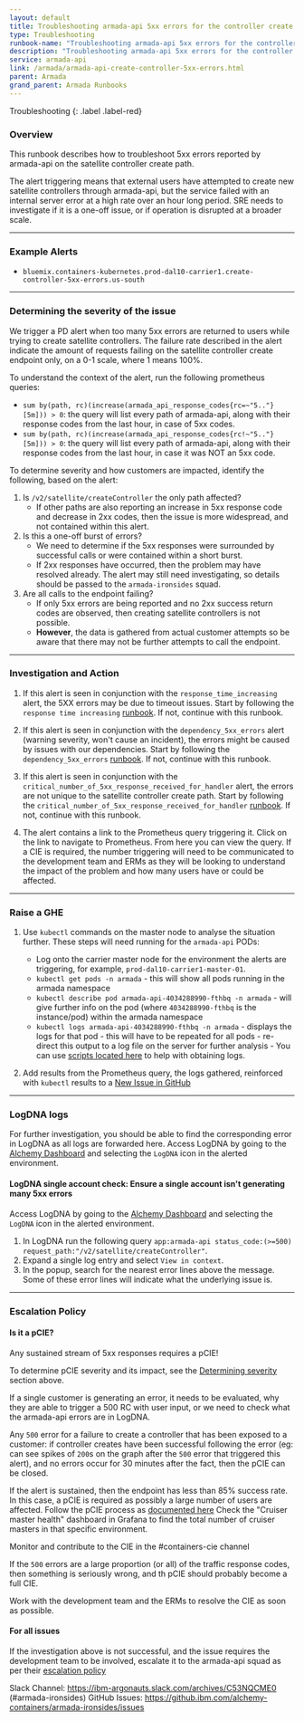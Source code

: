 ```yaml
---
layout: default
title: Troubleshooting armada-api 5xx errors for the controller create path
type: Troubleshooting
runbook-name: "Troubleshooting armada-api 5xx errors for the controller create path"
description: "Troubleshooting armada-api 5xx errors for the controller create path"
service: armada-api
link: /armada/armada-api-create-controller-5xx-errors.html
parent: Armada
grand_parent: Armada Runbooks
---
```


Troubleshooting
{: .label .label-red}

### Overview

This runbook describes how to troubleshoot 5xx errors reported by armada-api on the satellite controller create path.

The alert triggering means that external users have attempted to create new satellite controllers through armada-api, but the service failed with an internal server error at a high rate over an hour long period.
SRE needs to investigate if it is a one-off issue, or if operation is disrupted at a broader scale.

---
### Example Alerts

- `bluemix.containers-kubernetes.prod-dal10-carrier1.create-controller-5xx-errors.us-south`

---
### Determining the severity of the issue

We trigger a PD alert when too many 5xx errors are returned to users while trying to create satellite controllers.
The failure rate described in the alert indicate the amount of requests failing on the satellite controller create endpoint only, on a 0-1 scale, where 1 means 100%.

To understand the context of the alert, run the following prometheus queries:
- `sum by(path, rc)(increase(armada_api_response_codes{rc=~"5.."}[5m])) > 0`: the query will list every path of armada-api, along with their response codes from the last hour, in case of 5xx codes.
- `sum by(path, rc)(increase(armada_api_response_codes{rc!~"5.."}[5m])) > 0`: the query will list every path of armada-api, along with their response codes from the last hour, in case it was NOT an 5xx code.

To determine severity and how customers are impacted, identify the following, based on the alert:
1. Is `/v2/satellite/createController` the only path affected?
    * If other paths are also reporting an increase in 5xx response code and decrease in 2xx codes, then the issue is more widespread, and not contained within this alert.
2. Is this a one-off burst of errors?
    * We need to determine if the 5xx responses were surrounded by successful calls or were contained within a short burst.
    * If 2xx responses have occurred, then the problem may have resolved already. The alert may still need investigating, so details should be passed to the `armada-ironsides` squad.
3. Are all calls to the endpoint failing?
    * If only 5xx errors are being reported and no 2xx success return codes are observed, then creating satellite controllers is not possible.
    * **However**, the data is gathered from actual customer attempts so be aware that there may not be further attempts to call the endpoint.

---
### Investigation and Action
1) If this alert is seen in conjunction with the `response_time_increasing` alert, the 5XX errors may be due to timeout issues. Start by following the `response time increasing` [runbook](https://pages.github.ibm.com/alchemy-conductors/documentation-pages/docs/runbooks/armada/armada-api-response_time_increasing.html). If not, continue with this runbook.

2) If this alert is seen in conjunction with the `dependency_5xx_errors` alert (warning severity, won't cause an incident), the errors might be caused by issues with our dependencies. Start by following the `dependency_5xx_errors` [runbook](https://pages.github.ibm.com/alchemy-conductors/documentation-pages/docs/runbooks/armada/service-engine-5xx-errors.html). If not, continue with this runbook.

3) If this alert is seen in conjunction with the `critical_number_of_5xx_response_received_for_handler` alert, the errors are not unique to the satellite controller create path. Start by following the `critical_number_of_5xx_response_received_for_handler`  [runbook](https://pages.github.ibm.com/alchemy-conductors/documentation-pages/docs/runbooks/armada/armada-ingress-v1-handler-5xx-errors). If not, continue with this runbook.

4) The alert contains a link to the Prometheus query triggering it. Click on the link to navigate to Prometheus.
   From here you can view the query. If a CIE is required, the number triggering will need to be communicated to the development team and ERMs as they will be looking to understand the impact of the problem and how many users have or could be affected.

---
### Raise a GHE

1) Use `kubectl` commands on the master node to analyse the situation further. These steps will need running for the `armada-api` PODs:
    - Log onto the carrier master node for the environment the alerts are triggering, for example, `prod-dal10-carrier1-master-01`.
    - `kubectl get pods -n armada` - this will show all pods running in the armada namespace
    - `kubectl describe pod armada-api-4034288990-fthbq -n armada` - will give further info on the pod (where `4034288990-fthbq` is the instance/pod) within the armada namespace
    - `kubectl logs armada-api-4034288990-fthbq -n armada` - displays the logs for that pod - this will have to be repeated for all pods - re-direct this output to a log file on the server for further analysis - You can use [ scripts located here](https://github.ibm.com/alchemy-conductors/conductors-tools/tree/master/armada/kubectl_tools) to help with obtaining logs.

2) Add results from the Prometheus query, the logs gathered, reinforced with `kubectl` results to a [New Issue in GitHub](https://github.ibm.com/alchemy-containers/armada-ironsides/issues)

---
### LogDNA logs

For further investigation, you should be able to find the corresponding error in LogDNA as all logs are forwarded here.
Access LogDNA by going to the [Alchemy Dashboard](https://alchemy-dashboard.containers.cloud.ibm.com/carrier) and selecting the `LogDNA` icon in the alerted environment.

#### LogDNA single account check: Ensure a single account isn't generating many 5xx errors

Access LogDNA by going to the [Alchemy Dashboard](https://alchemy-dashboard.containers.cloud.ibm.com/carrier) and selecting the `LogDNA` icon in the alerted environment.

1. In LogDNA run the following query `app:armada-api status_code:(>=500) request_path:"/v2/satellite/createController"`.
2. Expand a single log entry and select `View in context`.
3. In the popup, search for the nearest error lines above the message. Some of these error lines will indicate what the underlying issue is.

---
### Escalation Policy

#### Is it a pCIE?
Any sustained stream of 5xx responses requires a pCIE!

To determine pCIE severity and its impact, see the [Determining severity](#determining-the-severity-of-the-issue) section above.

If a single customer is generating an error, it needs to be evaluated, why they are able to trigger a 500 RC with user input, or we need to check what the armada-api errors are in LogDNA.

Any `500` error for a failure to create a controller that has been exposed to a customer: if controller creates have been successful following the error (eg: can see spikes of `200`s on the graph after the `500` error that triggered this alert), and no errors occur for 30 minutes after the fact, then the pCIE can be closed.

If the alert is sustained, then the endpoint has less than 85% success rate. In this case, a pCIE is required as possibly a large number of users are affected. Follow the pCIE process as [documented here](../clm-incidents.html) Check the "Cruiser master health" dashboard in Grafana to find the total number of cruiser masters in that specific environment.

Monitor and contribute to the CIE in the #containers-cie channel

If the `500` errors are a large proportion (or all) of the traffic response codes, then something is seriously wrong, and th pCIE should probably become a full CIE.

Work with the development team and the ERMs to resolve the CIE as soon as possible.

#### For all issues

If the investigation above is not successful, and the issue requires the development team to be involved, escalate it to the armada-api squad as per their [escalation policy](https://pages.github.ibm.com/alchemy-conductors/documentation-pages/docs/runbooks/armada/armada_pagerduty_escalation_policies.html)

Slack Channel: https://ibm-argonauts.slack.com/archives/C53NQCME0 (#armada-ironsides)
GitHub Issues: https://github.ibm.com/alchemy-containers/armada-ironsides/issues
